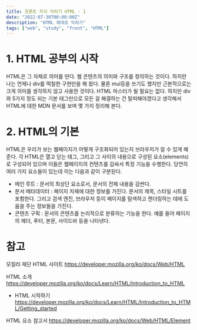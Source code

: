```yaml
---
title: 프론트 지식 익히기 HTML - 1
date: "2022-07-30T00:00:00Z"
description: "HTML 제대로 익히기"
tags: ["web", "study", "front", "HTML"]
---
```


# 1. HTML 공부의 시작

HTML은 그 자체로 의미를 띤다. 웹 콘텐츠의 의미와 구조를 정의하는 것이다. 하지만 나는 언제나 div를 떡칠한 구현만을 해 왔다. 물론 mui등을 쓰기도 했지만 근본적으로는 크게 의미를 생각하지 않고 사용한 것이다. HTML 마스터가 될 필요는 없다. 하지만 div와 5가지 정도 되는 기본 태그만으로 모든 걸 해결하는 건 탈피해야겠다고 생각해서 HTML에 대한 MDN 문서를 보며 몇 가지 정리해 본다.

# 2. HTML의 기본

HTML은 우리가 보는 웹페이지가 어떻게 구조화되어 있는지 브라우저가 알 수 있게 해준다. 각 HTML은 열고 닫는 태그, 그리고 그 사이의 내용으로 구성된 요소(elements)로 구성되어 있으며 이들은 웹페이지의 컨텐츠를 감싸서 특정 기능을 수행한다. 당연히 여러 가지 요소들이 있는데 이는 다음과 같이 구분된다.

- 메인 루트 : 문서의 최상단 요소로서, 문서의 전체 내용을 감싼다.
- 문서 메타데이터 : 페이지 자체에 대한 정보를 가진다. 문서의 제목, 스타일 시트를 포함한다. 그리고 검색 엔진, 브라우저 등이 페이지를 탐색하고 렌더링하는 데에 도움을 주는 정보들을 가진다.
- 콘텐츠 구획 : 문서의 콘텐츠를 논리적으로 분류하는 기능을 한다. 예를 들어 페이지의 헤더, 푸터, 본문, 사이드바 등을 나타낸다.

# 참고

모질라 재단 HTML 사이트 https://developer.mozilla.org/ko/docs/Web/HTML

HTML 소개 https://developer.mozilla.org/ko/docs/Learn/HTML/Introduction_to_HTML

- HTML 시작하기 https://developer.mozilla.org/ko/docs/Learn/HTML/Introduction_to_HTML/Getting_started

HTML 요소 참고서 https://developer.mozilla.org/ko/docs/Web/HTML/Element
